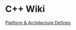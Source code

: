 <!-- TITLE: C++ -->
<!-- SUBTITLE: Section about C++ -->

# C++ Wiki
[Platform & Architecture Defines](cpp/platform-architecture-defines)